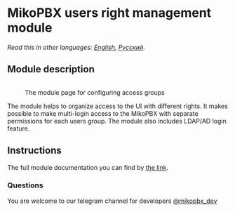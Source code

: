 # MikoPBX users right management module

*Read this in other languages: [English](README.md), [Русский](readme.ru.md).*

## Module description ##

<figure><img src="https://github.com/mikopbx/docs.mikopbx.com/blob/english/.gitbook/assets/module-index-page.png" alt=""><figcaption><p>The module page for configuring access groups</p></figcaption></figure>
The module helps to organize access to the UI with different rights.
It makes possible to make multi-login access to the MikoPBX with separate permissions for each users group.
The module also includes LDAP/AD login feature.

## Instructions ##
 
The full module documentation you can find by [the link](https://docs.mikopbx.com/mikopbx/v/english/modules/miko/module-users-u-i).

### Questions ###
You are welcome to our telegram channel for developers [@mikopbx_dev](https://t.me/joinchat/AAPn5xSqZIpQnNnCAa3bBw)
